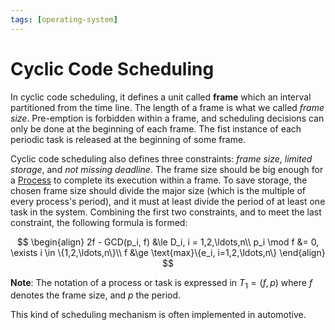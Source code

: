 ```yaml
---
tags: [operating-system]
---
```


# Cyclic Code Scheduling

In cyclic code scheduling, it defines a unit called **frame** which an interval
partitioned from the time line. The length of a frame is what we called *frame
size*. Pre-emption is forbidden within a frame, and scheduling decisions can only
be done at the beginning of each frame. The fist instance of each periodic task
is released at the beginning of some frame.

Cyclic code scheduling also defines three constraints: *frame size*, *limited
storage*, and *not missing deadline*. The frame size should be big enough for a
[Process](202210062301.md) to complete its execution within a frame. To save
storage, the chosen frame size should divide the major size (which is the
multiple of every process's period), and it must at least divide the period of
at least one task in the system. Combining the first two constraints, and to
meet the last constraint, the following formula is formed:

$$
\begin{align}
    2f - GCD(p_i, f) &\le D_i, i = 1,2,\ldots,n\\
    p_i \mod f &= 0, \exists i \in \{1,2,\ldots,n\}\\
    f &\ge \text{max}\{e_i, i=1,2,\ldots,n\}
\end{align}
$$

**Note**: The notation of a process or task is expressed in $T_1 = (f, p)$ where
$f$ denotes the frame size, and $p$ the period.

This kind of scheduling mechanism is often implemented in automotive.
